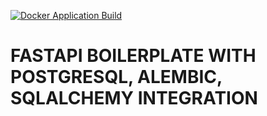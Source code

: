 ﻿[![Docker Application Build](https://github.com/Team-Jetz/fastapi-boilerplate/actions/workflows/staging.yml/badge.svg)](https://github.com/Team-Jetz/fastapi-boilerplate/actions/workflows/staging.yml)
 
 # FASTAPI BOILERPLATE WITH POSTGRESQL, ALEMBIC, SQLALCHEMY INTEGRATION
